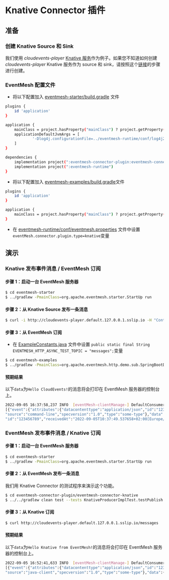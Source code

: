 # Knative Connector 插件

## 准备

### 创建 Knative Source 和 Sink

我们使用 *cloudevents-player* [Knative 服务](https://knative.dev/docs/serving/)作为例子。如果您不知道如何创建 *cloudevents-player* Knative 服务作为 source 和 sink，请按照这个[链接](https://knative.dev/docs/getting-started/first-source/#creating-your-first-source)的步骤进行创建。

### EventMesh 配置文件

- 将以下配置加入 [eventmesh-starter/build.gradle](https://github.com/apache/eventmesh/blob/master/eventmesh-starter/build.gradle) 文件

```bash
plugins {
    id 'application'
}

application {
    mainClass = project.hasProperty("mainClass") ? project.getProperty("mainClass") : 'org.apache.eventmesh.starter.StartUp'
    applicationDefaultJvmArgs = [
            '-Dlog4j.configurationFile=../eventmesh-runtime/conf/log4j2.xml', '-Deventmesh.log.home=../eventmesh-runtime/logs', '-Deventmesh.home=../eventmesh-runtime', '-DconfPath=../eventmesh-runtime/conf'
    ]
}

dependencies {
    implementation project(":eventmesh-connector-plugin:eventmesh-connector-knative")
    implementation project(":eventmesh-runtime")
}
```

- 将以下配置加入 [eventmesh-examples/build.gradle](https://github.com/apache/eventmesh/blob/master/eventmesh-examples/build.gradle)文件

```bash
plugins {
    id 'application'
}

application {
    mainClass = project.hasProperty("mainClass") ? project.getProperty("mainClass") : 'NULL'
}
```

- 在 [eventmesh-runtime/conf/eventmesh.properties](https://github.com/apache/eventmesh/blob/master/eventmesh-runtime/conf/eventmesh.properties) 文件中设置`eventMesh.connector.plugin.type=knative`变量

## 演示

### Knative 发布事件消息 / EventMesh 订阅

#### 步骤 1：启动一台 EventMesh 服务器

```bash
$ cd eventmesh-starter
$ ../gradlew -PmainClass=org.apache.eventmesh.starter.StartUp run
```

#### 步骤 2：从 Knative Source 发布一条消息

```bash
$ curl -i http://cloudevents-player.default.127.0.0.1.sslip.io -H "Content-Type: application/json" -H "Ce-Id: 123456789" -H "Ce-Specversion: 1.0" -H "Ce-Type: some-type" -H "Ce-Source: command-line" -d '{"msg":"Hello CloudEvents!"}'
```

#### 步骤 3：从 EventMesh 订阅

- 在 [ExampleConstants.java](https://github.com/apache/eventmesh/blob/master/eventmesh-examples/src/main/java/org/apache/eventmesh/common/ExampleConstants.java) 文件中设置 `public static final String EVENTMESH_HTTP_ASYNC_TEST_TOPIC = "messages";`变量

```bash
$ cd eventmesh-examples
$ ../gradlew -PmainClass=org.apache.eventmesh.http.demo.sub.SpringBootDemoApplication run
```

#### 预期结果

以下`data`为`Hello CloudEvents!`的消息将会打印在 EventMesh 服务器的控制台上。

```bash
2022-09-05 16:37:58,237 INFO  [eventMesh-clientManage-] DefaultConsumer(DefaultConsumer.java:60) - \
[{"event":{"attributes":{"datacontenttype":"application/json","id":"123456789","mediaType":"application/json",\
"source":"command-line","specversion":"1.0","type":"some-type"},"data":{"msg":"Hello CloudEvents!"},"extensions":{}},\
"id":"123456789","receivedAt":"2022-09-05T10:37:49.537658+02:00[Europe/Madrid]","type":"RECEIVED"}]
```

### EventMesh 发布事件消息 / Knative 订阅

#### 步骤 1：启动一台 EventMesh 服务器

```bash
$ cd eventmesh-starter
$ ../gradlew -PmainClass=org.apache.eventmesh.starter.StartUp run
```

#### 步骤 2：从 EventMesh 发布一条消息

我们用 Knative Connector 的测试程序来演示这个功能。

```bash
$ cd eventmesh-connector-plugin/eventmesh-connector-knative
$ ../../gradlew clean test --tests KnativeProducerImplTest.testPublish
```

#### 步骤 3：从 Knative 订阅

```bash
$ curl http://cloudevents-player.default.127.0.0.1.sslip.io/messages
```

#### 预期结果

以下`data`为`Hello Knative from EventMesh!`的消息将会打印在 EventMesh 服务器的控制台上。

```bash
2022-09-05 16:52:41,633 INFO  [eventMesh-clientManage-] DefaultConsumer(DefaultConsumer.java:60) - \
[{"event":{"attributes":{"datacontenttype":"application/json","id":"1234","mediaType":"application/json",\
"source":"java-client","specversion":"1.0","type":"some-type"},"data":{"msg":["Hello Knative from EventMesh!"]},"extensions":{}},"id":"1234","receivedAt":"2022-09-05T10:52:32.999273+02:00[Europe/Madrid]","type":"RECEIVED"}]
```